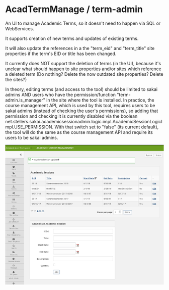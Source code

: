 # AcadTermManage / term-admin
An UI to manage Academic Terms, so it doesn't need to happen via SQL or WebServices.

It supports creation of new terms and updates of existing terms.

It will also update the references in a the "term\_eid" and "term\_title" site properties if the term's EID or title has been changed.

It currently does NOT support the deletion of terms (in the UI), because it's unclear what should happen to site properties and/or sites which reference a deleted term (Do nothing? Delete the now outdated site properties? Delete the sites?)  



In theory, editing terms (and access to the tool) should be limited to sakai admins AND users who have the permission/function "term-admin.is\_manager" in the site where the tool is installed. 
In practice, the course management API, which is used by this tool, requires users to be sakai admins (instead of checking the user's permissions), so adding that permission and checking it is currently disabled via the boolean net.stellers.sakai.academicsessionadmin.logic.impl.AcademicSessionLogicImpl.USE\_PERMISSION.
With that switch set to "false" (its current default), the tool will do the same as the course management API and require its users to be sakai admins.    


![screenshot](/screenshot_tool_w640.png?raw=true "term-admin-tool screenshot")